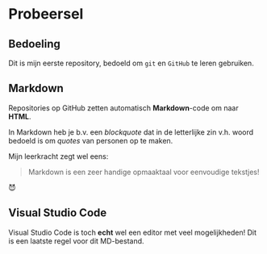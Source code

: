 # Probeersel

## Bedoeling 
Dit is mijn eerste repository, bedoeld om `git` en `GitHub` te leren gebruiken.

## Markdown 
Repositories op GitHub zetten automatisch **Markdown**-code om naar **HTML**. 

In Markdown heb je b.v. een *blockquote* dat in de letterlijke zin v.h. woord bedoeld is om *quotes* van personen op te maken. 

Mijn leerkracht zegt wel eens: 
> Markdown is een zeer handige opmaaktaal voor eenvoudige tekstjes!


:smiling_imp:

## Visual Studio Code 
Visual Studio Code is toch **echt** wel een editor met veel mogelijkheden!
Dit is een laatste regel voor dit MD-bestand.